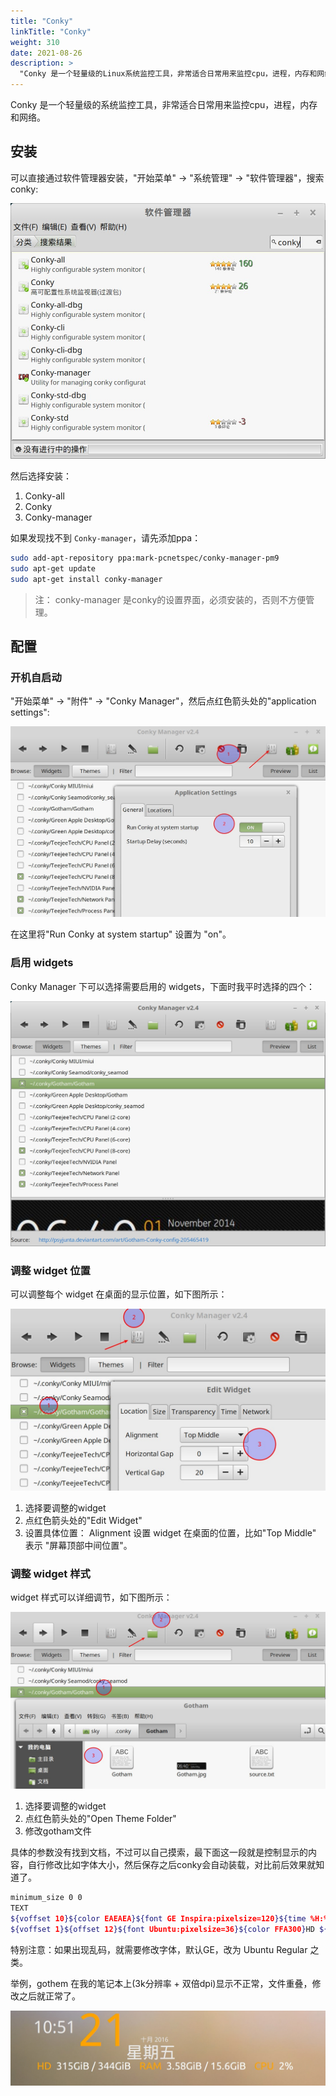 ```yaml
---
title: "Conky"
linkTitle: "Conky"
weight: 310
date: 2021-08-26
description: >
  "Conky 是一个轻量级的Linux系统监控工具，非常适合日常用来监控cpu，进程，内存和网络。"
---
```



Conky 是一个轻量级的系统监控工具，非常适合日常用来监控cpu，进程，内存和网络。

## 安装

可以直接通过软件管理器安装，"开始菜单" -> "系统管理" -> "软件管理器"，搜索 conky:

![](images/conky/conky_search.jpg)

然后选择安装：

1. Conky-all
1. Conky
1. Conky-manager

如果发现找不到 `Conky-manager`，请先添加ppa：

```bash
sudo add-apt-repository ppa:mark-pcnetspec/conky-manager-pm9
sudo apt-get update
sudo apt-get install conky-manager
```

> 注： conky-manager 是conky的设置界面，必须安装的，否则不方便管理。

## 配置

### 开机自启动

"开始菜单" -> "附件" -> "Conky Manager"，然后点红色箭头处的"application settings":

![](images/conky/conky_autostart.jpg)

在这里将"Run Conky at system startup" 设置为 "on"。

### 启用 widgets

Conky Manager 下可以选择需要启用的 widgets，下面时我平时选择的四个：

![](images/conky/conky_widgets.jpg)

### 调整 widget 位置

可以调整每个 widget 在桌面的显示位置，如下图所示：

![](images/conky/conky_widget_edit.jpg)

1. 选择要调整的widget
2. 点红色箭头处的"Edit Widget"
3. 设置具体位置： Alignment 设置 widget 在桌面的位置，比如"Top Middle" 表示 "屏幕顶部中间位置"。

### 调整 widget 样式

widget 样式可以详细调节，如下图所示：

![](images/conky/conky_widget_themes_path.jpg)

1. 选择要调整的widget
2. 点红色箭头处的"Open Theme Folder"
3. 修改gotham文件

具体的参数没有找到文档，不过可以自己摸索，最下面这一段就是控制显示的内容，自行修改比如字体大小，然后保存之后conky会自动装载，对比前后效果就知道了。

```bash
minimum_size 0 0
TEXT
${voffset 10}${color EAEAEA}${font GE Inspira:pixelsize=120}${time %H:%M}${font}${voffset -84}${offset 10}${color FFA300}${font GE Inspira:pixelsize=160}${time %d} ${voffset -15}${color EAEAEA}${font Ubuntu Regular Inspira:pixelsize=22}${time  %B} ${time %Y}${font}${voffset 24}${font Ubuntu Regular Inspira:pixelsize=58}${offset -148}${time %A}${font}
${voffset 1}${offset 12}${font Ubuntu:pixelsize=36}${color FFA300}HD ${offset 9}$color${fs_free /} / ${fs_size /}${offset 30}${color FFA300}RAM ${offset 9}$color$mem / $memmax${offset 30}${color FFA300}CPU ${offset 9}$color${cpu cpu0}%
```

特别注意：如果出现乱码，就需要修改字体，默认GE，改为 Ubuntu Regular 之类。

举例，gothem 在我的笔记本上(3k分辨率 + 双倍dpi)显示不正常，文件重叠，修改之后就正常了。

![](images/conky/conky_gothem.jpg)

